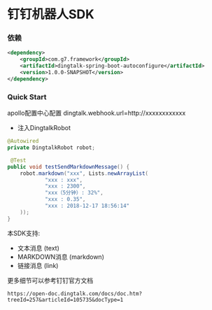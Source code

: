 # 钉钉机器人SDK

### 依赖

```xml
<dependency>
    <groupId>com.g7.framework</groupId>
    <artifactId>dingtalk-spring-boot-autoconfigure</artifactId>
    <version>1.0.0-SNAPSHOT</version>
</dependency>
```

### Quick Start

apollo配置中心配置
dingtalk.webhook.url=http://xxxxxxxxxxxx

* 注入DingtalkRobot

```java
@Autowired
private DingtalkRobot robot;

 @Test
public void testSendMarkdownMessage() {
    robot.markdown("xxx", Lists.newArrayList(
            "xxx : xxx",
            "xxx : 2300",
            "xxx（5分钟）: 32%",
            "xxx : 0.35",
            "xxx : 2018-12-17 18:56:14"
    ));
}
```

本SDK支持:

* 文本消息 (text)
* MARKDOWN消息 (markdown)
* 链接消息 (link)


更多细节可以参考钉钉官方文档
```
https://open-doc.dingtalk.com/docs/doc.htm?treeId=257&articleId=105735&docType=1
```

